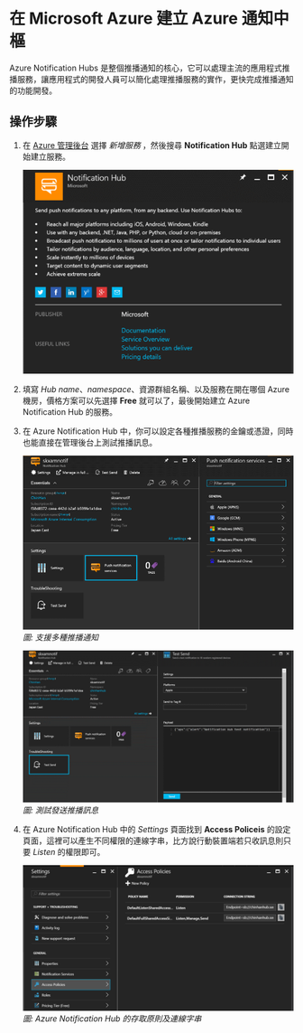 # 在 Microsoft Azure 建立 Azure 通知中樞

Azure Notification Hubs 是整個推播通知的核心，它可以處理主流的應用程式推播服務，讓應用程式的開發人員可以簡化處理推播服務的實作，更快完成推播通知的功能開發。

## 操作步驟

1. 在 [Azure 管理後台](https://portal.azure.com/) 選擇 _新增服務_ ，然後搜尋 **Notification Hub** 點選建立開始建立服務。

    ![Azure Notification Hubs 服務](images/azurenotificationhub.png)

2. 填寫 _Hub name_、_namespace_、資源群組名稱、以及服務在開在哪個 Azure 機房，價格方案可以先選擇 **Free** 就可以了，最後開始建立 Azure Notification Hub 的服務。

3. 在 Azure Notification Hub 中，你可以設定各種推播服務的金鑰或憑證，同時也能直接在管理後台上測試推播訊息。

    ![](images/notifhubpns.png)
    _圖: 支援多種推播通知_

    ![](images/notifhubtest.png)
    _圖: 測試發送推播訊息_

4. 在 Azure Notification Hub 中的 _Settings_ 頁面找到 **Access Policeis** 的設定頁面，這裡可以產生不同權限的連線字串，比方說行動裝置端若只收訊息則只要 _Listen_ 的權限即可。

    ![](images/notifhubpolicies.png)
    _圖: Azure Notification Hub 的存取原則及連線字串_
